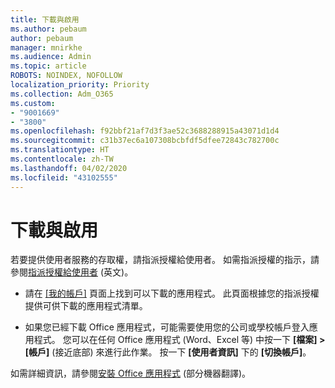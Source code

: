 ```yaml
---
title: 下載與啟用
ms.author: pebaum
author: pebaum
manager: mnirkhe
ms.audience: Admin
ms.topic: article
ROBOTS: NOINDEX, NOFOLLOW
localization_priority: Priority
ms.collection: Adm_O365
ms.custom:
- "9001669"
- "3800"
ms.openlocfilehash: f92bbf21af7d3f3ae52c3688288915a43071d1d4
ms.sourcegitcommit: c31b37ec6a107308bcbfdf5dfee72843c782700c
ms.translationtype: HT
ms.contentlocale: zh-TW
ms.lasthandoff: 04/02/2020
ms.locfileid: "43102555"
---
```

# <a name="download-and-activate"></a>下載與啟用

若要提供使用者服務的存取權，請指派授權給使用者。 如需指派授權的指示，請參閱[指派授權給使用者](https://docs.microsoft.com/microsoft-365/admin/manage/assign-licenses-to-users) (英文)。

- 請在 [[我的帳戶]](https://portal.office.com/account/#installs) 頁面上找到可以下載的應用程式。 此頁面根據您的指派授權提供可供下載的應用程式清單。 

- 如果您已經下載 Office 應用程式，可能需要使用您的公司或學校帳戶登入應用程式。 您可以在任何 Office 應用程式 (Word、Excel 等) 中按一下 **[檔案] > [帳戶]** (接近底部) 來進行此作業。 按一下 **[使用者資訊]** 下的 **[切換帳戶]**。

如需詳細資訊，請參閱[安裝 Office 應用程式](https://docs.microsoft.com/microsoft-365/admin/setup/install-applications) (部分機器翻譯)。
